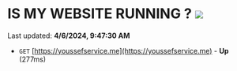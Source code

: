 # IS MY WEBSITE RUNNING ? [![](https://img.shields.io/static/v1?label=Sponsor&message=%E2%9D%A4&logo=GitHub&color=%23fe8e86)](https://github.com/sponsors/<username>)

Last updated: **4/6/2024, 9:47:30 AM**

- `GET` [https://youssefservice.me](https://youssefservice.me) - **Up** (277ms)

